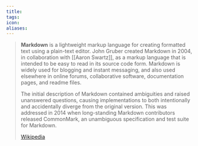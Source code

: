 ```yaml
---
title: 
tags: 
icon: 
aliases: 
---
```

> **Markdown** is a lightweight markup language for creating formatted text using a plain-text editor. John Gruber created Markdown in 2004, in collaboration with [[Aaron Swartz]], as a markup language that is intended to be easy to read in its source code form. Markdown is widely used for blogging and instant messaging, and also used elsewhere in online forums, collaborative software, documentation pages, and readme files.
>
> The initial description of Markdown contained ambiguities and raised unanswered questions, causing implementations to both intentionally and accidentally diverge from the original version. This was addressed in 2014 when long-standing Markdown contributors released CommonMark, an unambiguous specification and test suite for Markdown.
>
> [Wikipedia](https://en.wikipedia.org/wiki/Markdown)